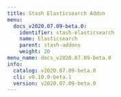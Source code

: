 ```yaml
---
title: Stash Elasticsearch Addon
menu:
  docs_v2020.07.09-beta.0:
    identifier: stash-elasticsearch
    name: Elasticsearch
    parent: stash-addons
    weight: 20
menu_name: docs_v2020.07.09-beta.0
info:
  catalog: v2020.07.09-beta.0
  cli: v0.10.0-beta.1
  version: v2020.07.09-beta.0
---
```



